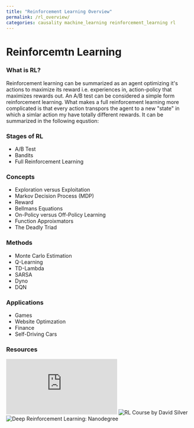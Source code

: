 ```yaml
---
title: "Reinforcement Learning Overview"
permalink: /rl_overview/
categories: causality machine_learning reinforcement_learning rl
---
```


# Reinforcemtn Learning

### What is RL?

Reinforcement learning can be summarized as an agent optimizing it's actions to maximize its reward i.e. experiences in, action-policy that maximizes rewards out. An A/B test can be considered a simple form reinforcement learning. What makes a full reinforcement learning more complicated is that every action transpors the agent to a new "state" in which a simlar action my have totally different rewards. It can be summarized in the following equstion:

### Stages of RL
* A/B Test
* Bandits
* Full Reinforcement Learning

### Concepts
* Exploration versus Exploitation
* Markov Decision Process (MDP)
* Reward
* Bellmans Equations
* On-Policy versus Off-Policy Learning
* Function Approixmators
* The Deadly Triad

### Methods
* Monte Carlo Estimation
* Q-Learning
* TD-Lambda
* SARSA
* Dyno
* DQN

### Applications
* Games
* Website Optimzation
* Finance
* Self-Driving Cars

### Resources 
![Reinforcement Learning: An Introduction](http://incompleteideas.net/book/the-book-2nd.html)
![RL Course by David Silver](https://www.youtube.com/watch?v=2pWv7GOvuf0)
![Deep Reinforcement Learning: Nanodegree](https://www.udacity.com/course/deep-reinforcement-learning-nanodegree--nd893)
